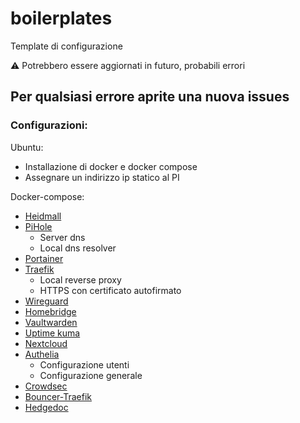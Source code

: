 # boilerplates
Template di configurazione

⚠️ Potrebbero essere aggiornati in futuro, probabili errori

## Per qualsiasi errore aprite una nuova issues

### Configurazioni:

Ubuntu:
- Installazione di docker e docker compose
- Assegnare un indirizzo ip statico al PI

Docker-compose:
- [Heidmall](https://github.com/AndreaPaolo/boilerplates/tree/main/docker-compose/heidmall)
- [PiHole](https://github.com/AndreaPaolo/boilerplates/tree/main/docker-compose/pihole)
    - Server dns
    - Local dns resolver
- [Portainer](https://github.com/AndreaPaolo/boilerplates/tree/main/docker-compose/portainer)
- [Traefik](https://github.com/AndreaPaolo/boilerplates/tree/main/docker-compose/traefik)
    - Local reverse proxy
    - HTTPS con certificato autofirmato
- [Wireguard](https://github.com/AndreaPaolo/boilerplates/tree/main/docker-compose/wireguard)
- [Homebridge](https://github.com/AndreaPaolo/boilerplates/tree/main/docker-compose/homebridge)
- [Vaultwarden](https://github.com/AndreaPaolo/boilerplates/tree/main/docker-compose/vaultwarden)
- [Uptime kuma](https://github.com/AndreaPaolo/boilerplates/tree/main/docker-compose/uptime-kuma)
- [Nextcloud](https://github.com/AndreaPaolo/boilerplates/tree/main/docker-compose/nextcloud)
- [Authelia](https://github.com/AndreaPaolo/boilerplates/tree/main/docker-compose/authelia)
    - Configurazione utenti
    - Configurazione generale
- [Crowdsec]()
- [Bouncer-Traefik]()
- [Hedgedoc]()